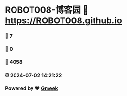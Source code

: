 # ROBOT008-博客园 :link: https://ROBOT008.github.io 
### :page_facing_up: [7](https://ROBOT008.github.io/tag.html) 
### :speech_balloon: 0 
### :hibiscus: 4058 
### :alarm_clock: 2024-07-02 14:21:22 
### Powered by :heart: [Gmeek](https://github.com/Meekdai/Gmeek)
